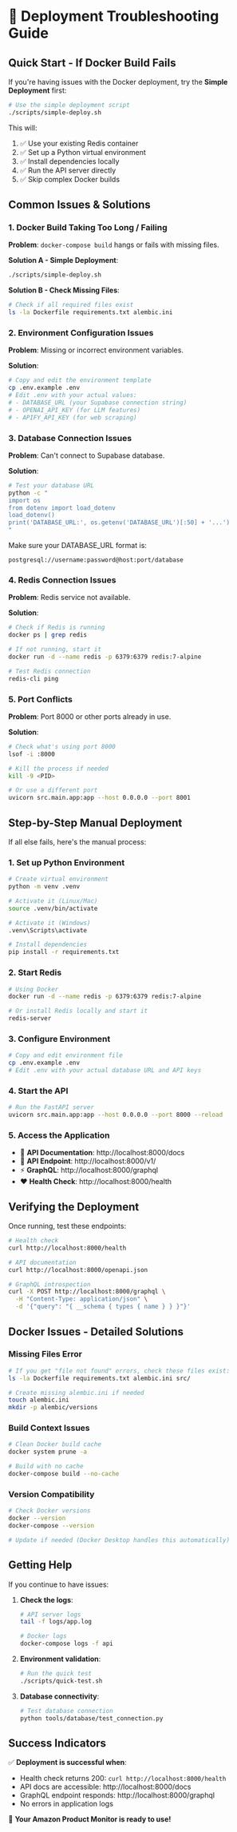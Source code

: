 # 🔧 Deployment Troubleshooting Guide

## Quick Start - If Docker Build Fails

If you're having issues with the Docker deployment, try the **Simple Deployment** first:

```bash
# Use the simple deployment script
./scripts/simple-deploy.sh
```

This will:
1. ✅ Use your existing Redis container
2. ✅ Set up a Python virtual environment
3. ✅ Install dependencies locally
4. ✅ Run the API server directly
5. ✅ Skip complex Docker builds

## Common Issues & Solutions

### 1. **Docker Build Taking Too Long / Failing**

**Problem**: `docker-compose build` hangs or fails with missing files.

**Solution A - Simple Deployment**:
```bash
./scripts/simple-deploy.sh
```

**Solution B - Check Missing Files**:
```bash
# Check if all required files exist
ls -la Dockerfile requirements.txt alembic.ini
```

### 2. **Environment Configuration Issues**

**Problem**: Missing or incorrect environment variables.

**Solution**:
```bash
# Copy and edit the environment template
cp .env.example .env
# Edit .env with your actual values:
# - DATABASE_URL (your Supabase connection string)
# - OPENAI_API_KEY (for LLM features)
# - APIFY_API_KEY (for web scraping)
```

### 3. **Database Connection Issues**

**Problem**: Can't connect to Supabase database.

**Solution**:
```bash
# Test your database URL
python -c "
import os
from dotenv import load_dotenv
load_dotenv()
print('DATABASE_URL:', os.getenv('DATABASE_URL')[:50] + '...')
"
```

Make sure your DATABASE_URL format is:
```
postgresql://username:password@host:port/database
```

### 4. **Redis Connection Issues**

**Problem**: Redis service not available.

**Solution**:
```bash
# Check if Redis is running
docker ps | grep redis

# If not running, start it
docker run -d --name redis -p 6379:6379 redis:7-alpine

# Test Redis connection
redis-cli ping
```

### 5. **Port Conflicts**

**Problem**: Port 8000 or other ports already in use.

**Solution**:
```bash
# Check what's using port 8000
lsof -i :8000

# Kill the process if needed
kill -9 <PID>

# Or use a different port
uvicorn src.main.app:app --host 0.0.0.0 --port 8001
```

## Step-by-Step Manual Deployment

If all else fails, here's the manual process:

### 1. **Set up Python Environment**
```bash
# Create virtual environment
python -m venv .venv

# Activate it (Linux/Mac)
source .venv/bin/activate

# Activate it (Windows)
.venv\Scripts\activate

# Install dependencies
pip install -r requirements.txt
```

### 2. **Start Redis**
```bash
# Using Docker
docker run -d --name redis -p 6379:6379 redis:7-alpine

# Or install Redis locally and start it
redis-server
```

### 3. **Configure Environment**
```bash
# Copy and edit environment file
cp .env.example .env
# Edit .env with your actual database URL and API keys
```

### 4. **Start the API**
```bash
# Run the FastAPI server
uvicorn src.main.app:app --host 0.0.0.0 --port 8000 --reload
```

### 5. **Access the Application**
- 📖 **API Documentation**: http://localhost:8000/docs
- 🔗 **API Endpoint**: http://localhost:8000/v1/
- ⚡ **GraphQL**: http://localhost:8000/graphql
- ❤️ **Health Check**: http://localhost:8000/health

## Verifying the Deployment

Once running, test these endpoints:

```bash
# Health check
curl http://localhost:8000/health

# API documentation
curl http://localhost:8000/openapi.json

# GraphQL introspection
curl -X POST http://localhost:8000/graphql \
  -H "Content-Type: application/json" \
  -d '{"query": "{ __schema { types { name } } }"}'
```

## Docker Issues - Detailed Solutions

### Missing Files Error
```bash
# If you get "file not found" errors, check these files exist:
ls -la Dockerfile requirements.txt alembic.ini src/

# Create missing alembic.ini if needed
touch alembic.ini
mkdir -p alembic/versions
```

### Build Context Issues
```bash
# Clean Docker build cache
docker system prune -a

# Build with no cache
docker-compose build --no-cache
```

### Version Compatibility
```bash
# Check Docker versions
docker --version
docker-compose --version

# Update if needed (Docker Desktop handles this automatically)
```

## Getting Help

If you continue to have issues:

1. **Check the logs**:
   ```bash
   # API server logs
   tail -f logs/app.log
   
   # Docker logs
   docker-compose logs -f api
   ```

2. **Environment validation**:
   ```bash
   # Run the quick test
   ./scripts/quick-test.sh
   ```

3. **Database connectivity**:
   ```bash
   # Test database connection
   python tools/database/test_connection.py
   ```

## Success Indicators

✅ **Deployment is successful when**:
- Health check returns 200: `curl http://localhost:8000/health`
- API docs are accessible: http://localhost:8000/docs
- GraphQL endpoint responds: http://localhost:8000/graphql
- No errors in application logs

🎉 **Your Amazon Product Monitor is ready to use!**